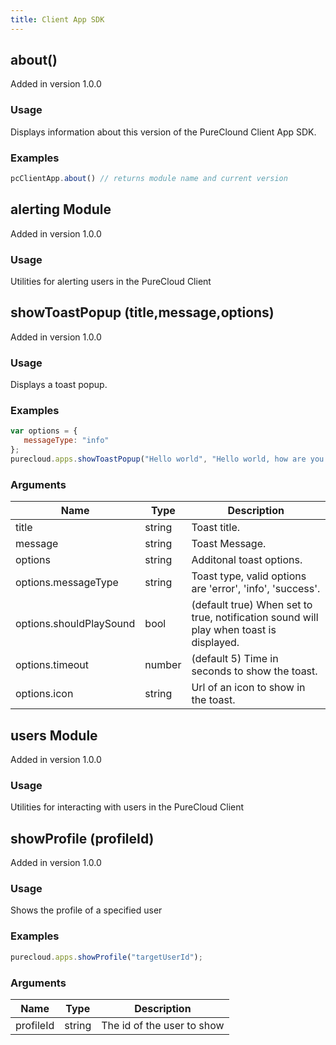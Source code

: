 ```yaml
---
title: Client App SDK
---
```


## about()
Added in version 1.0.0

### Usage
Displays information about this version of the PureClound Client App SDK.

### Examples

~~~javascript
pcClientApp.about() // returns module name and current version
~~~

## alerting Module
Added in version 1.0.0

### Usage
Utilities for alerting users in the PureCloud Client




## showToastPopup (title,message,options)
Added in version 1.0.0

### Usage
Displays a toast popup.

### Examples

~~~javascript
var options = {
   messageType: "info"
};
purecloud.apps.showToastPopup("Hello world", "Hello world, how are you doing today?", options);
~~~

### Arguments

Name | Type | Description
-- | -- | --
title | string | Toast title.
message | string | Toast Message.
options | string | Additonal toast options.
options.messageType | string | Toast type, valid options are &#x27;error&#x27;, &#x27;info&#x27;, &#x27;success&#x27;.
options.shouldPlaySound | bool | (default true) When set to true, notification sound will play when toast is displayed.
options.timeout | number | (default 5) Time in seconds to show the toast.
options.icon | string | Url of an icon to show in the toast.

## users Module
Added in version 1.0.0

### Usage
Utilities for interacting with users in the PureCloud Client




## showProfile (profileId)
Added in version 1.0.0

### Usage
Shows the profile of a specified user

### Examples

~~~javascript
purecloud.apps.showProfile("targetUserId");
~~~

### Arguments

Name | Type | Description
-- | -- | --
profileId | string | The id of the user to show


